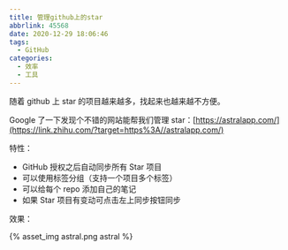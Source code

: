 ```yaml
---
title: 管理github上的star
abbrlink: 45568
date: 2020-12-29 18:06:46
tags:
  - GitHub
categories:
  - 效率
  - 工具
---
```


随着 github 上 star 的项目越来越多，找起来也越来越不方便。

Google 了一下发现个不错的网站能帮我们管理 star：[https://astralapp.com/](https://link.zhihu.com/?target=https%3A//astralapp.com/)

<!-- more -->

特性：

- GitHub 授权之后自动同步所有 Star 项目
- 可以使用标签分组（支持一个项目多个标签）
- 可以给每个 repo 添加自己的笔记
- 如果 Star 项目有变动可点击左上同步按钮同步

效果：

{% asset_img astral.png astral %}
